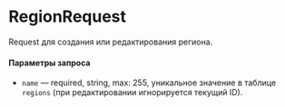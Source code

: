 # RegionRequest

Request для создания или редактирования региона.  

#### Параметры запроса

* `name` — required, string, max: 255, уникальное значение в таблице `regions` (при редактировании игнорируется текущий ID).
